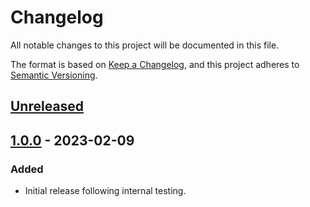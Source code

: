 # Changelog

All notable changes to this project will be documented in this file.

The format is based on [Keep a Changelog](https://keepachangelog.com/en/1.0.0/),
and this project adheres to [Semantic Versioning](https://semver.org/spec/v2.0.0.html).

## [Unreleased]

## [1.0.0] - 2023-02-09

### Added

- Initial release following internal testing.

[unreleased]: https://github.com/cliffordoravec/all-the-small-things/compare/v1.0.0...HEAD
[1.0.0]: https://github.com/cliffordoravec/all-the-small-things/releases/tag/v1.0.0